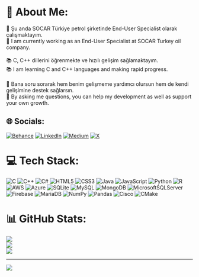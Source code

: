# 💫 About Me:
🔧 Şu anda SOCAR Türkiye petrol şirketinde End-User Specialist olarak çalışmaktayım.<br>🔧 I am currently working as an End-User Specialist at SOCAR Turkey oil company.<br><br>📚 C, C++ dillerini öğrenmekte ve hızılı gelişim sağlamaktayım.<br>📚 I am learning C and C++ languages and making rapid progress.<br><br>🤔 Bana soru sorarak hem benim gelişmeme yardımcı olursun hem de kendi gelişimine destek sağlarsın.<br>🤔 By asking me questions, you can help my development as well as support your own growth.


## 🌐 Socials:
[![Behance](https://img.shields.io/badge/Behance-1769ff?logo=behance&logoColor=white)](https://behance.net/celalanak) [![LinkedIn](https://img.shields.io/badge/LinkedIn-%230077B5.svg?logo=linkedin&logoColor=white)](https://linkedin.com/in/celalanak) [![Medium](https://img.shields.io/badge/Medium-12100E?logo=medium&logoColor=white)](https://medium.com/@celalanak) [![X](https://img.shields.io/badge/X-black.svg?logo=X&logoColor=white)](https://x.com/celalanak) 

# 💻 Tech Stack:
![C](https://img.shields.io/badge/c-%2300599C.svg?style=for-the-badge&logo=c&logoColor=white) ![C++](https://img.shields.io/badge/c++-%2300599C.svg?style=for-the-badge&logo=c%2B%2B&logoColor=white) ![C#](https://img.shields.io/badge/c%23-%23239120.svg?style=for-the-badge&logo=csharp&logoColor=white) ![HTML5](https://img.shields.io/badge/html5-%23E34F26.svg?style=for-the-badge&logo=html5&logoColor=white) ![CSS3](https://img.shields.io/badge/css3-%231572B6.svg?style=for-the-badge&logo=css3&logoColor=white) ![Java](https://img.shields.io/badge/java-%23ED8B00.svg?style=for-the-badge&logo=openjdk&logoColor=white) ![JavaScript](https://img.shields.io/badge/javascript-%23323330.svg?style=for-the-badge&logo=javascript&logoColor=%23F7DF1E) ![Python](https://img.shields.io/badge/python-3670A0?style=for-the-badge&logo=python&logoColor=ffdd54) ![R](https://img.shields.io/badge/r-%23276DC3.svg?style=for-the-badge&logo=r&logoColor=white) ![AWS](https://img.shields.io/badge/AWS-%23FF9900.svg?style=for-the-badge&logo=amazon-aws&logoColor=white) ![Azure](https://img.shields.io/badge/azure-%230072C6.svg?style=for-the-badge&logo=microsoftazure&logoColor=white) ![SQLite](https://img.shields.io/badge/sqlite-%2307405e.svg?style=for-the-badge&logo=sqlite&logoColor=white) ![MySQL](https://img.shields.io/badge/mysql-4479A1.svg?style=for-the-badge&logo=mysql&logoColor=white) ![MongoDB](https://img.shields.io/badge/MongoDB-%234ea94b.svg?style=for-the-badge&logo=mongodb&logoColor=white) ![MicrosoftSQLServer](https://img.shields.io/badge/Microsoft%20SQL%20Server-CC2927?style=for-the-badge&logo=microsoft%20sql%20server&logoColor=white) ![Firebase](https://img.shields.io/badge/firebase-a08021?style=for-the-badge&logo=firebase&logoColor=ffcd34) ![MariaDB](https://img.shields.io/badge/MariaDB-003545?style=for-the-badge&logo=mariadb&logoColor=white) ![NumPy](https://img.shields.io/badge/numpy-%23013243.svg?style=for-the-badge&logo=numpy&logoColor=white) ![Pandas](https://img.shields.io/badge/pandas-%23150458.svg?style=for-the-badge&logo=pandas&logoColor=white) ![Cisco](https://img.shields.io/badge/cisco-%23049fd9.svg?style=for-the-badge&logo=cisco&logoColor=black) ![CMake](https://img.shields.io/badge/CMake-%23008FBA.svg?style=for-the-badge&logo=cmake&logoColor=white)
# 📊 GitHub Stats:
![](https://github-readme-stats.vercel.app/api?username=celalanak&theme=dark&hide_border=false&include_all_commits=true&count_private=false)<br/>
![](https://github-readme-streak-stats.herokuapp.com/?user=celalanak&theme=dark&hide_border=false)<br/>
![](https://github-readme-stats.vercel.app/api/top-langs/?username=celalanak&theme=dark&hide_border=false&include_all_commits=true&count_private=false&layout=compact)

---
[![](https://visitcount.itsvg.in/api?id=celalanak&icon=0&color=0)](https://visitcount.itsvg.in)

<!-- Proudly created with GPRM ( https://gprm.itsvg.in ) -->
